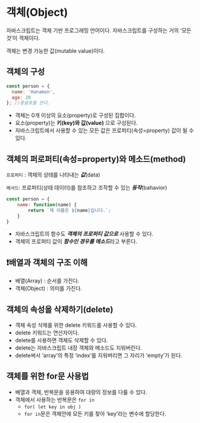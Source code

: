 # 객체(Object)
자바스크립트는 객체 기반 프로그래밍 언어이다. 자바스크립트를 구성하는 거의 ‘모든 것’이 객체이다.

객체는 변경 가능한 값(mutable value)이다.   

## **객체의 구성**
```javascript
const person = {
  name: 'Hanamon',
  age: 20
}; //중괄호를 쓴다.
```
* 객체는 0개 이상의 요소(property)로 구성된 집합이다.
* 요소(property)는 **키(key)와 값(value)** 으로 구성된다.
* 자바스크립트에서 사용할 수 있는 모든 값은 프로퍼티(속성=property) 값이 될 수 있다.

## **객체의 퍼로퍼티(속성=property)와 메소드(method)**
```프로퍼티``` : 객체의 상태를 나타내는 ***값***(data)   

```메서드```: 프로퍼티(상태 데이터)를 참조하고 조작할 수 있는 ***동작***(bahavior)

```javascript
const person = { 
    name: function(name) { 
        return `제 이름은 ${name}입니다.`;
    } 
}
```

* 자바스크립트의 함수도 ***객체의 프로퍼티 값으로*** 사용할 수 있다.
* 객체의 프로퍼티 값이 ***함수인 경우를 메소드***라고 부른다.   


## **❗️배열과 객체의 구조 이해**
- 배열(Array) : 순서를 가진다.   
- 객체(Object) : 의미를 가진다.

## **객체의 속성을 삭제하기(delete)**
* 객체 속성 삭제를 위한 delete 키워드를 사용할 수 있다.
* delete 키워드는 연산자이다.
* delete를 사용하면 객체도 삭제할 수 있다.
* delete는 자바스크립트 내장 객체와 메소드도 지워버린다.
* delete써서 ‘array’의 특정 ‘index’를 지워버리면 그 자리가 ’empty’가 된다.

## **객체를 위한 for문 사용법**
* 배열과 객체, 반복문을 응용하여 대량의 정보를 다룰 수 있다.
* 객체에서 사용하는 반복문은  ```for in```   
  * ```for( let key in obj )```   
  * ```for in```문은 객체안에 모든 키를 찾아 ‘key’라는 변수에 할당한다.

